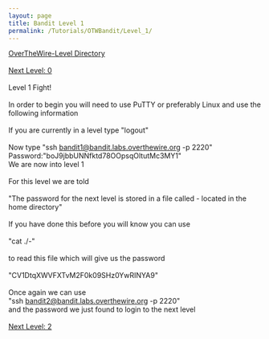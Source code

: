 ```yaml
---
layout: page
title: Bandit Level 1
permalink: /Tutorials/OTWBandit/Level_1/
---
```

[OverTheWire-Level Directory](https://zacvr.github.io/Tutorials/OTWBandit/)
<br/><br/>
[Next Level: 0](https://zacvr.github.io//Tutorials/OTWBandit/Level_0)
<br/><br/>
Level 1 Fight!
<br/><br/>
In order to begin you will need to use PuTTY or preferably Linux and use the following information
<br/><br/>
If you are currently in a level type "logout"
<br/><br/>
Now type "ssh bandit1@bandit.labs.overthewire.org -p 2220"
<br/>
Password:"boJ9jbbUNNfktd78OOpsqOltutMc3MY1"
<br/>
We are now into level 1
<br/><br/>
For this level we are told
<br/><br/>
"The password for the next level is stored in a file called - located in the home directory"
<br/><br/>
If you have done this before you will know you can use
<br/><br/>
"cat ./-"
<br/><br/>
to read this file which will give us the password
<br/><br/>
"CV1DtqXWVFXTvM2F0k09SHz0YwRINYA9"
<br/><br/>
Once again we can use
<br/>
"ssh bandit2@bandit.labs.overthewire.org -p 2220"
<br/>
and the password we just found to login to the next level
<br/><br/>
[Next Level: 2](https://zacvr.github.io//Tutorials/OTWBandit/Level_2)
